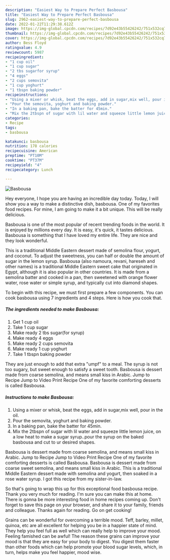 ```yaml
---
description: "Easiest Way to Prepare Perfect Basbousa"
title: "Easiest Way to Prepare Perfect Basbousa"
slug: 2962-easiest-way-to-prepare-perfect-basbousa
date: 2022-01-22T11:29:38.612Z
image: https://img-global.cpcdn.com/recipes/7d92e43b55426242/751x532cq70/basbousa-recipe-main-photo.jpg
thumbnail: https://img-global.cpcdn.com/recipes/7d92e43b55426242/751x532cq70/basbousa-recipe-main-photo.jpg
cover: https://img-global.cpcdn.com/recipes/7d92e43b55426242/751x532cq70/basbousa-recipe-main-photo.jpg
author: Bess Floyd
ratingvalue: 4.9
reviewcount: 5987
recipeingredient:
- "1 cup oil"
- "1 cup sugar"
- "2 tbs sugarfor syrup"
- "4 eggs"
- "2 cups semovita"
- "1 cup yoghurt"
- "1 tbspn baking powder"
recipeinstructions:
- "Using a mixer or whisk, beat the eggs, add in sugar,mix well, pour in the oil."
- "Pour the semovita, yoghurt and baking powder."
- "In a baking pan, bake the batter for 45min."
- "Mix the 2tbspn of sugar with lil water and squeeze little lemon juice, on a low heat to make a sugar syrup..pour the syrup on the baked basbousa and cut to ur desired shapes."
categories:
- Recipe
tags:
- basbousa

katakunci: basbousa 
nutrition: 178 calories
recipecuisine: American
preptime: "PT10M"
cooktime: "PT37M"
recipeyield: "4"
recipecategory: Lunch

---
```



![Basbousa](https://img-global.cpcdn.com/recipes/7d92e43b55426242/751x532cq70/basbousa-recipe-main-photo.jpg)

Hey everyone, I hope you are having an incredible day today. Today, I will show you a way to make a distinctive dish, basbousa. One of my favorites food recipes. For mine, I am going to make it a bit unique. This will be really delicious.

Basbousa is one of the most popular of recent trending foods in the world. It is enjoyed by millions every day. It is easy, it's quick, it tastes delicious. Basbousa is something that I have loved my entire life. They are nice and they look wonderful.

This is a traditional Middle Eastern dessert made of semolina flour, yogurt, and coconut. To adjust the sweetness, you can half or double the amount of sugar in the lemon syrup. Basbousa (also namoura, revani, hareseh and other names) is a traditional Middle Eastern sweet cake that originated in Egypt, although it is also popular in other countries. It is made from a semolina batter and cooked in a pan, then sweetened with orange flower water, rose water or simple syrup, and typically cut into diamond shapes.


To begin with this recipe, we must first prepare a few components. You can cook basbousa using 7 ingredients and 4 steps. Here is how you cook that.

<!--inarticleads1-->

##### The ingredients needed to make Basbousa:

1. Get 1 cup oil
1. Take 1 cup sugar
1. Make ready 2 tbs sugar(for syrup)
1. Make ready 4 eggs
1. Make ready 2 cups semovita
1. Make ready 1 cup yoghurt
1. Take 1 tbspn baking powder


They are just enough to add that extra &#34;umpf&#34; to a meal. The syrup is not too sugary, but sweet enough to satisfy a sweet tooth. Basbousa is dessert made from coarse semolina, and means small kiss in Arabic. Jump to Recipe Jump to Video Print Recipe One of my favorite comforting desserts is called Basbousa. 

<!--inarticleads2-->

##### Instructions to make Basbousa:

1. Using a mixer or whisk, beat the eggs, add in sugar,mix well, pour in the oil.
1. Pour the semovita, yoghurt and baking powder.
1. In a baking pan, bake the batter for 45min.
1. Mix the 2tbspn of sugar with lil water and squeeze little lemon juice, on a low heat to make a sugar syrup..pour the syrup on the baked basbousa and cut to ur desired shapes.


Basbousa is dessert made from coarse semolina, and means small kiss in Arabic. Jump to Recipe Jump to Video Print Recipe One of my favorite comforting desserts is called Basbousa. Basbousa is dessert made from coarse sweet semolina, and means small kiss in Arabic. This is a traditional Middle Eastern dessert made with semolina and yogurt, then soaked in a rose water syrup. I got this recipe from my sister-in-law. 

So that's going to wrap this up for this exceptional food basbousa recipe. Thank you very much for reading. I'm sure you can make this at home. There is gonna be more interesting food in home recipes coming up. Don't forget to save this page on your browser, and share it to your family, friends and colleague. Thanks again for reading. Go on get cooking!

Grains can be wonderful for overcoming a terrible mood. Teff, barley, millet, quinoa, etc are all excellent for helping you be in a happier state of mind. They help you feel full as well which can really help to improve your mood. Feeling famished can be awful! The reason these grains can improve your mood is that they are easy for your body to digest. You digest them faster than other foods which can help promote your blood sugar levels, which, in turn, helps make you feel happier, mood wise.
